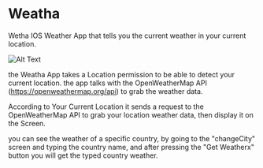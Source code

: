 # Weatha
Wetha IOS Weather App that tells you the current weather in your current location.

![Alt Text](https://media.giphy.com/media/WR3FhsM74tB8prOSwI/giphy.gif)

the Weatha App takes a Location permission to be able to detect your current location.
the app talks with the OpenWeatherMap API (https://openweathermap.org/api) to grab the weather data.

According to Your Current Location it sends a request to the OpenWeatherMap API to grab your location weather data, then display it on the Screen.

you can see the weather of a specific country, by going to the "changeCity" screen and typing the country name, and after pressing the "Get Weatherx" button you will get the typed country weather.

